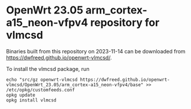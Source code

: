 OpenWrt 23.05 arm_cortex-a15_neon-vfpv4 repository for vlmcsd
========

Binaries built from this repository on 2023-11-14 can be downloaded from <https://dwfreed.github.io/openwrt-vlmcsd/>.

To install the vlmcsd package, run

```
echo "src/gz openwrt-vlmcsd https://dwfreed.github.io/openwrt-vlmcsd/OpenWrt_23.05/arm_cortex-a15_neon-vfpv4/base" >> /etc/opkg/customfeeds.conf
opkg update
opkg install vlmcsd
```
